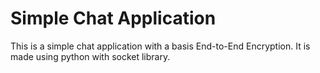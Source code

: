 # Simple Chat Application

This is a simple chat application with a basis End-to-End Encryption.
It is made using python with socket library.
